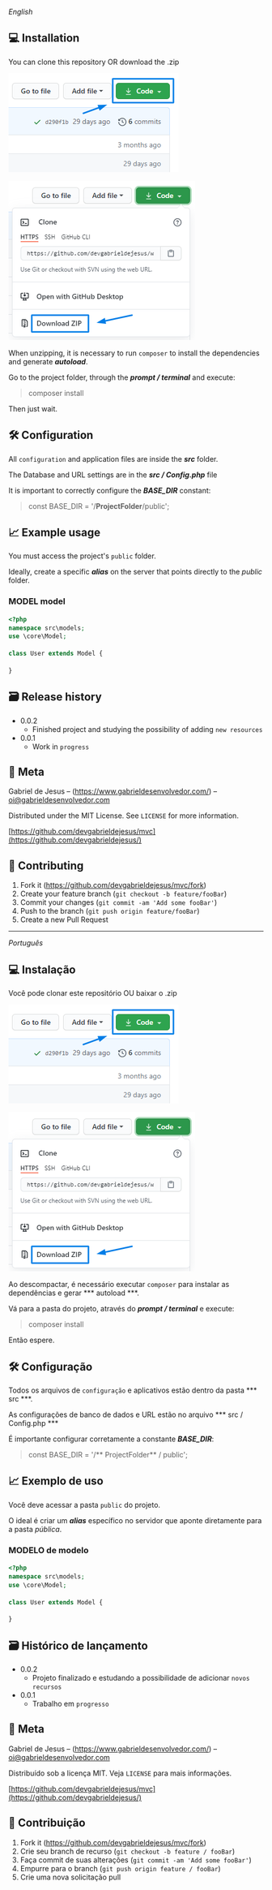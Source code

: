 _English_

## 💻 Installation
You can clone this repository OR download the .zip

![](clone.png)

![](clone-zip.png)

When unzipping, it is necessary to run `composer` to install the dependencies and generate ***autoload***.

Go to the project folder, through the ***prompt / terminal*** and execute:
> composer install

Then just wait.

## 🛠 Configuration
All `configuration` and application files are inside the ***src*** folder.

The Database and URL settings are in the ***src / Config.php*** file

It is important to correctly configure the ***BASE_DIR*** constant:
> const BASE_DIR = '/**ProjectFolder**/public';

## 📈 Example usage
You must access the project's `public` folder.

Ideally, create a specific ***alias*** on the server that points directly to the *public* folder.

### MODEL model
```php
<?php
namespace src\models;
use \core\Model;

class User extends Model {

}
```

## 🗃 Release history

* 0.0.2
    * Finished project and studying the possibility of adding `new resources`
* 0.0.1
    * Work in `progress`

## 📝 Meta

Gabriel de Jesus – (https://www.gabrieldesenvolvedor.com/) – oi@gabrieldesenvolvedor.com

Distributed under the MIT License. See `LICENSE` for more information.

[https://github.com/devgabrieldejesus/mvc](https://github.com/devgabrieldejesus/)

## 🚀 Contributing

1. Fork it (<https://github.com/devgabrieldejesus/mvc/fork>)
2. Create your feature branch (`git checkout -b feature/fooBar`)
3. Commit your changes (`git commit -am 'Add some fooBar'`)
4. Push to the branch (`git push origin feature/fooBar`)
5. Create a new Pull Request

---

_Português_

## 💻 Instalação
Você pode clonar este repositório OU baixar o .zip

![](clone.png)

![](clone-zip.png)

Ao descompactar, é necessário executar `composer` para instalar as dependências e gerar *** autoload ***.

Vá para a pasta do projeto, através do ***prompt / terminal*** e execute:
> composer install

Então espere.

## 🛠 Configuração

Todos os arquivos de `configuração` e aplicativos estão dentro da pasta *** src ***.

As configurações de banco de dados e URL estão no arquivo *** src / Config.php ***

É importante configurar corretamente a constante ***BASE_DIR***:

> const BASE_DIR = '/** ProjectFolder** / public';

## 📈 Exemplo de uso
Você deve acessar a pasta `public` do projeto.

O ideal é criar um ***alias*** específico no servidor que aponte diretamente para a pasta *pública*.

### MODELO de modelo
```php
<?php
namespace src\models;
use \core\Model;

class User extends Model {

}
```

## 🗃 Histórico de lançamento

* 0.0.2
     * Projeto finalizado e estudando a possibilidade de adicionar `novos recursos`
* 0.0.1
     * Trabalho em `progresso`

## 📝 Meta

Gabriel de Jesus – (https://www.gabrieldesenvolvedor.com/) – oi@gabrieldesenvolvedor.com

Distribuído sob a licença MIT. Veja `LICENSE` para mais informações.

[https://github.com/devgabrieldejesus/mvc](https://github.com/devgabrieldejesus/)

## 🚀 Contribuição

1. Fork it (<https://github.com/devgabrieldejesus/mvc/fork>)
2. Crie seu branch de recurso (`git checkout -b feature / fooBar`)
3. Faça commit de suas alterações (`git commit -am 'Add some fooBar'`)
4. Empurre para o branch (`git push origin feature / fooBar`)
5. Crie uma nova solicitação pull
